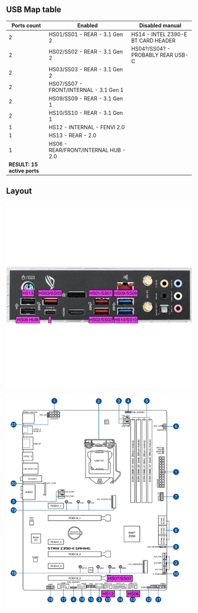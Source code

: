 ## USB Map table
| Ports count  | Enabled | Disabled manual |
|-|-|-|
| 2 | HS01/SS01 - REAR - 3.1 Gen 2|HS14 - INTEL Z390-E BT CARD HEADER|
| 2 | HS02/SS02 - REAR - 3.1 Gen 2|HS04?/SS04? - PROBABLY REAR USB-C|
| 2 | HS03/SS03 - REAR - 3.1 Gen 2||
| 2 | HS07/SS07 - FRONT/INTERNAL - 3.1 Gen 1||
| 2 | HS09/SS09 - REAR - 3.1 Gen 1||
| 2 | HS10/SS10 - REAR - 3.1 Gen 1||
| 1 | HS12 - INTERNAL - FENVI 2.0||
| 1 | HS13 - REAR - 2.0||
| 1 | HS06 - REAR/FRONT/INTERNAL HUB - 2.0||
| __RESULT: 15 active ports__ |||

## Layout

![Rear](rear.jpg)

![Internal](front.png)
